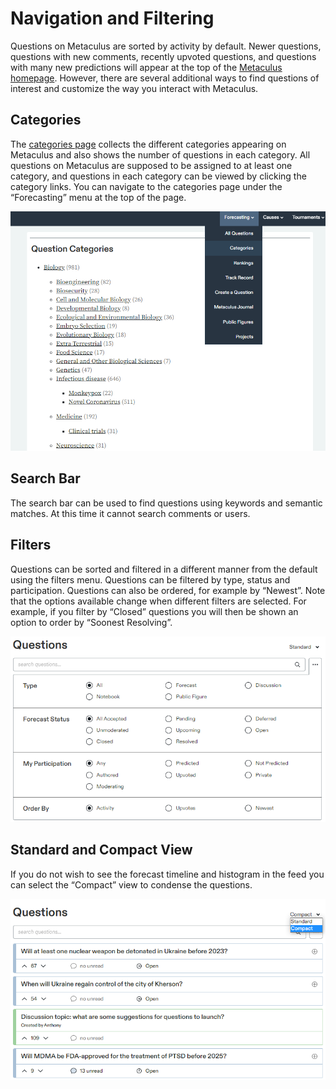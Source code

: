 ---
---

# Navigation and Filtering

Questions on Metaculus are sorted by activity by default. Newer questions, questions with new comments, recently upvoted questions, and questions with many new predictions will appear at the top of the [Metaculus homepage](https://www.metaculus.com/questions/). However, there are several additional ways to find questions of interest and customize the way you interact with Metaculus.

## Categories

The [categories page](https://www.metaculus.com/questions/categories/) collects the different categories appearing on Metaculus and also shows the number of questions in each category. All questions on Metaculus are supposed to be assigned to at least one category, and questions in each category can be viewed by clicking the category links. You can navigate to the categories page under the “Forecasting” menu at the top of the page.

![Categories](/img/categories.png)

## Search Bar

The search bar can be used to find questions using keywords and semantic matches. At this time it cannot search comments or users.

## Filters

Questions can be sorted and filtered in a different manner from the default using the filters menu. Questions can be filtered by type, status and participation. Questions can also be ordered, for example by “Newest”. Note that the options available change when different filters are selected. For example, if you filter by “Closed” questions you will then be shown an option to order by “Soonest Resolving”.

![Filter Menu](/img/filters.png)

## Standard and Compact View

If you do not wish to see the forecast timeline and histogram in the feed you can select the “Compact” view to condense the questions.

![Compact View](/img/views.png)

